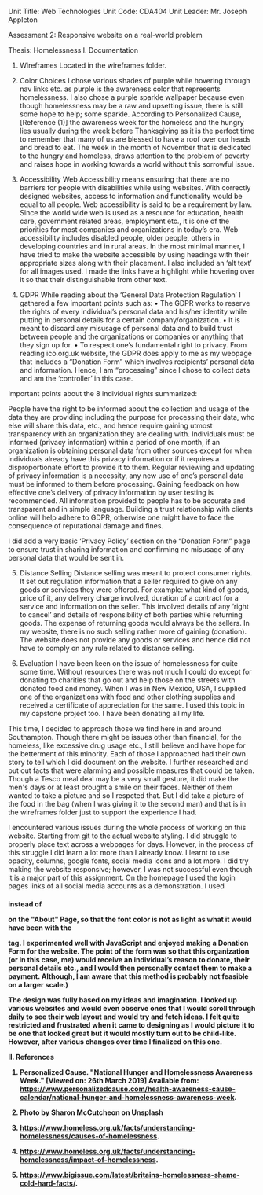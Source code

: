 Unit Title: Web Technologies
Unit Code: CDA404
Unit Leader: Mr. Joseph Appleton

Assessment 2: Responsive website on a real-world problem 

Thesis: Homelessness
 I. Documentation

1. Wireframes
Located in the wireframes folder. 

2. Color Choices
 I chose various shades of purple while hovering through nav links etc. as purple is the awareness color that represents homelessness. I also chose a purple sparkle wallpaper because even though homelessness may be a raw and upsetting issue, there is still some hope to help; some sparkle. According to Personalized Cause, [Reference (1)] the awareness week for the homeless and the hungry lies usually during the week before Thanksgiving as it is the perfect time to remember that many of us are blessed to have a roof over our heads and bread to eat. The week in the month of November that is dedicated to the hungry and homeless, draws attention to the problem of poverty and raises hope in working towards a world without this sorrowful issue.

3. Accessibility
Web Accessibility means ensuring that there are no barriers for people with disabilities while using websites. With correctly designed websites, access to information and functionality would be equal to all people. Web accessibility is said to be a requirement by law. Since the world wide web is used as a resource for education, health care, government related areas, employment etc., it is one of the priorities for most companies and organizations in today’s era. Web accessibility includes disabled people, older people, others in developing countries and in rural areas. 
In the most minimal manner, I have tried to make the website accessible by using headings with their appropriate sizes along with their placement. I also included an ‘alt text’ for all images used. I made the links have a highlight while hovering over it so that their distinguishable from other text. 

4. GDPR
While reading about the ‘General Data Protection Regulation’ I gathered a few important points such as: 
•	The GDPR works to reserve the rights of every individual’s personal data and his/her identity while putting in personal details for a certain company/organization. 
•	It is meant to discard any misusage of personal data and to build trust between people and the organizations or companies or anything that they sign up for. 
•	To respect one’s fundamental right to privacy. 
From reading ico.org.uk website, the GDPR does apply to me as my webpage that includes a “Donation Form” which involves recipients’ personal data and information. Hence, I am “processing” since I chose to collect data and am the ‘controller’ in this case.

Important points about the 8 individual rights summarized: 

People have the right to be informed about the collection and usage of the data they are providing including the purpose for processing their data, who else will share this data, etc., and hence require gaining utmost transparency with an organization they are dealing with. Individuals must be informed (privacy information) within a period of one month, if an organization is obtaining personal data from other sources except for when individuals already have this privacy information or if it requires a disproportionate effort to provide it to them. Regular reviewing and updating of privacy information is a necessity, any new use of one’s personal data must be informed to them before processing. Gaining feedback on how effective one’s delivery of privacy information by user testing is recommended. All information provided to people has to be accurate and transparent and in simple language. Building a trust relationship with clients online will help adhere to GDPR, otherwise one might have to face the consequence of reputational damage and fines.

 I did add a very basic ‘Privacy Policy’ section on the “Donation Form” page to ensure trust in sharing information and confirming no misusage of any personal data that would be sent in. 

5. Distance Selling
Distance selling was meant to protect consumer rights. It set out regulation information that a seller required to give on any goods or services they were offered. For example: what kind of goods, price of it, any delivery charge involved, duration of a contract for a service and information on the seller. This involved details of any ‘right to cancel’ and details of responsibility of both parties while returning goods. The expense of returning goods would always be the sellers. 
In my website, there is no such selling rather more of gaining (donation). The website does not provide any goods or services and hence did not have to comply on any rule related to distance selling.

6. Evaluation
 I have been keen on the issue of homelessness for quite some time. Without resources there was not much I could do except for donating to charities that go out and help those on the streets with donated food and money. When I was in New Mexico, USA, I supplied one of the organizations with food and other clothing supplies and received a certificate of appreciation for the same. I used this topic in my capstone project too. I have been donating all my life. 

This time, I decided to approach those we find here in and around Southampton. Though there might be issues other than financial, for the homeless, like excessive drug usage etc., I still believe and have hope for the betterment of this minority. Each of those I approached had their own story to tell which I did document on the website. I further researched and put out facts that were alarming and possible measures that could be taken. Though a Tesco meal deal may be a very small gesture, it did make the men's days or at least brought a smile on their faces. Neither of them wanted to take a picture and so I respcted that. But I did take a picture of the food in the bag (when I was giving it to the second man) and that is in the wireframes folder just to support the experience I had.

 I encountered various issues during the whole process of working on this website. Starting from git to the actual website styling. I did struggle to properly place text across a webpages for days. However, in the process of this struggle I did learn a lot more than I already know. I learnt to use opacity, columns, google fonts, social media icons and a lot more. I did try making the website responsive; however, I was not successful even though it is a major part of this assignment. On the homepage I used the login pages links of all social media accounts as a demonstration. I used <h4> instead of <p> on the "About" Page, so that the font color is not as light as what it would have been with the <p> tag. I experimented well with JavaScript and enjoyed making a Donation Form for the website. The point of the form was so that this organization (or in this case, me) would receive an individual’s reason to donate, their personal details etc., and I would then personally contact them to make a payment. Although, I am aware that this method is probably not feasible on a larger scale.)

The design was fully based on my ideas and imagination. I looked up various websites and would even observe ones that I would scroll through daily to see their web layout and would try and fetch ideas. I felt quite restricted and frustrated when it came to designing as I would picture it to be one that looked great but it would mostly turn out to be child-like. However, after various changes over time I finalized on this one. 
       


II. References 

   1. Personalized Cause. "National Hunger and Homelessness Awareness Week." [Viewed on: 26th March 2019] Available from: https://www.personalizedcause.com/health-awareness-cause-calendar/national-hunger-and-homelessness-awareness-week. 

   2. Photo by Sharon McCutcheon on Unsplash

   3. https://www.homeless.org.uk/facts/understanding-homelessness/causes-of-homelessness. 

   4. https://www.homeless.org.uk/facts/understanding-homelessness/impact-of-homelessness.  

   5. https://www.bigissue.com/latest/britains-homelessness-shame-cold-hard-facts/. 